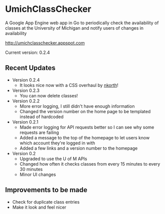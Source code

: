 UmichClassChecker
=================

A Google App Engine web app in Go to periodically check the availability of classes at the University of Michigan and notify users of changes in availability

http://umichclasschecker.appspot.com

Current version: 0.2.4

Recent Updates
--------------
- Version 0.2.4
	- It looks nice now with a CSS overhaul by [nkorth](https://www.github.com/nkorth)!
- Version 0.2.3
	- You can now delete classes!
- Version 0.2.2
	- More error logging, I still didn't have enough information
	- Changed the version number on the home page to be templated instead of hardcoded
- Version 0.2.1
	- Made error logging for API requests better so I can see why some requests are failing
	- Added a message to the top of the homepage to let users know which account they're logged in with
	- Added a few links and a version number to the homepage
- Version 0.2
	- Upgraded to use the U of M APIs
	- Changed how often it checks classes from every 15 minutes to every 30 minutes
	- Minor UI changes

Improvements to be made
-----------------------

- Check for duplicate class entries
- Make it look and feel nicer
